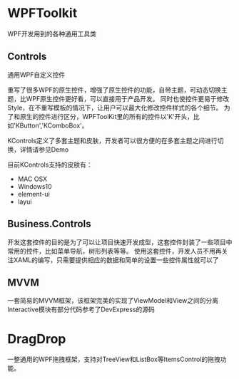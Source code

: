 # WPFToolkit
WPF开发用到的各种通用工具类

## Controls
通用WPF自定义控件

重写了很多WPF的原生控件，增强了原生控件的功能，自带主题，可动态切换主题，比WPF原生控件更好看，可以直接用于产品开发。
同时也使控件更易于修改Style，在不重写模板的情况下，让用户可以最大化修改控件样式的各个细节。
为了和原生的控件进行区分，WPFToolKit里的所有的控件以'K'开头，比如'KButton','KComboBox'。

KControls定义了多套主题和皮肤，开发者可以很方便的在多套主题之间进行切换，详情请参见Demo

目前KControls支持的皮肤有：
* MAC OSX
* Windows10
* element-ui
* layui

## Business.Controls
开发这套控件的目的是为了可以让项目快速开发成型，这套控件封装了一些项目中常用的控件，比如菜单导航，树形列表等等。
使用这套控件，开发人员不用再关注XAML的编写，只需要提供相应的数据和简单的设置一些控件属性就可以了

## MVVM
一套简易的MVVM框架，该框架完美的实现了ViewModel和View之间的分离
Interactive模块有部分代码参考了DevExpress的源码

# DragDrop

一整通用的WPF拖拽框架，支持对TreeView和ListBox等ItemsControl的拖拽功能。


